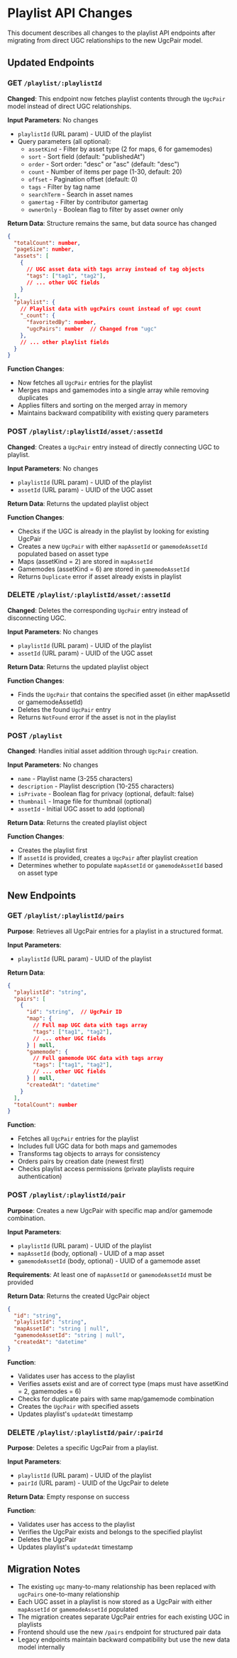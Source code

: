 # Playlist API Changes

This document describes all changes to the playlist API endpoints after migrating from direct UGC relationships to the new UgcPair model.

## Updated Endpoints

### GET `/playlist/:playlistId`

**Changed**: This endpoint now fetches playlist contents through the `UgcPair` model instead of direct UGC relationships.

**Input Parameters**: No changes
- `playlistId` (URL param) - UUID of the playlist
- Query parameters (all optional):
  - `assetKind` - Filter by asset type (2 for maps, 6 for gamemodes)
  - `sort` - Sort field (default: "publishedAt")
  - `order` - Sort order: "desc" or "asc" (default: "desc")
  - `count` - Number of items per page (1-30, default: 20)
  - `offset` - Pagination offset (default: 0)
  - `tags` - Filter by tag name
  - `searchTerm` - Search in asset names
  - `gamertag` - Filter by contributor gamertag
  - `ownerOnly` - Boolean flag to filter by asset owner only

**Return Data**: Structure remains the same, but data source has changed
```json
{
  "totalCount": number,
  "pageSize": number,
  "assets": [
    {
      // UGC asset data with tags array instead of tag objects
      "tags": ["tag1", "tag2"],
      // ... other UGC fields
    }
  ],
  "playlist": {
    // Playlist data with ugcPairs count instead of ugc count
    "_count": {
      "favoritedBy": number,
      "ugcPairs": number  // Changed from "ugc"
    },
    // ... other playlist fields
  }
}
```

**Function Changes**:
- Now fetches all `UgcPair` entries for the playlist
- Merges maps and gamemodes into a single array while removing duplicates
- Applies filters and sorting on the merged array in memory
- Maintains backward compatibility with existing query parameters

### POST `/playlist/:playlistId/asset/:assetId`

**Changed**: Creates a `UgcPair` entry instead of directly connecting UGC to playlist.

**Input Parameters**: No changes
- `playlistId` (URL param) - UUID of the playlist
- `assetId` (URL param) - UUID of the UGC asset

**Return Data**: Returns the updated playlist object

**Function Changes**:
- Checks if the UGC is already in the playlist by looking for existing UgcPair
- Creates a new `UgcPair` with either `mapAssetId` or `gamemodeAssetId` populated based on asset type
- Maps (assetKind = 2) are stored in `mapAssetId`
- Gamemodes (assetKind = 6) are stored in `gamemodeAssetId`
- Returns `Duplicate` error if asset already exists in playlist

### DELETE `/playlist/:playlistId/asset/:assetId`

**Changed**: Deletes the corresponding `UgcPair` entry instead of disconnecting UGC.

**Input Parameters**: No changes
- `playlistId` (URL param) - UUID of the playlist
- `assetId` (URL param) - UUID of the UGC asset

**Return Data**: Returns the updated playlist object

**Function Changes**:
- Finds the `UgcPair` that contains the specified asset (in either mapAssetId or gamemodeAssetId)
- Deletes the found `UgcPair` entry
- Returns `NotFound` error if the asset is not in the playlist

### POST `/playlist`

**Changed**: Handles initial asset addition through `UgcPair` creation.

**Input Parameters**: No changes
- `name` - Playlist name (3-255 characters)
- `description` - Playlist description (10-255 characters)
- `isPrivate` - Boolean flag for privacy (optional, default: false)
- `thumbnail` - Image file for thumbnail (optional)
- `assetId` - Initial UGC asset to add (optional)

**Return Data**: Returns the created playlist object

**Function Changes**:
- Creates the playlist first
- If `assetId` is provided, creates a `UgcPair` after playlist creation
- Determines whether to populate `mapAssetId` or `gamemodeAssetId` based on asset type

## New Endpoints

### GET `/playlist/:playlistId/pairs`

**Purpose**: Retrieves all UgcPair entries for a playlist in a structured format.

**Input Parameters**:
- `playlistId` (URL param) - UUID of the playlist

**Return Data**:
```json
{
  "playlistId": "string",
  "pairs": [
    {
      "id": "string",  // UgcPair ID
      "map": {
        // Full map UGC data with tags array
        "tags": ["tag1", "tag2"],
        // ... other UGC fields
      } | null,
      "gamemode": {
        // Full gamemode UGC data with tags array
        "tags": ["tag1", "tag2"],
        // ... other UGC fields
      } | null,
      "createdAt": "datetime"
    }
  ],
  "totalCount": number
}
```

**Function**:
- Fetches all `UgcPair` entries for the playlist
- Includes full UGC data for both maps and gamemodes
- Transforms tag objects to arrays for consistency
- Orders pairs by creation date (newest first)
- Checks playlist access permissions (private playlists require authentication)

### POST `/playlist/:playlistId/pair`

**Purpose**: Creates a new UgcPair with specific map and/or gamemode combination.

**Input Parameters**:
- `playlistId` (URL param) - UUID of the playlist
- `mapAssetId` (body, optional) - UUID of a map asset
- `gamemodeAssetId` (body, optional) - UUID of a gamemode asset

**Requirements**: At least one of `mapAssetId` or `gamemodeAssetId` must be provided

**Return Data**: Returns the created UgcPair object
```json
{
  "id": "string",
  "playlistId": "string",
  "mapAssetId": "string | null",
  "gamemodeAssetId": "string | null",
  "createdAt": "datetime"
}
```

**Function**:
- Validates user has access to the playlist
- Verifies assets exist and are of correct type (maps must have assetKind = 2, gamemodes = 6)
- Checks for duplicate pairs with same map/gamemode combination
- Creates the `UgcPair` with specified assets
- Updates playlist's `updatedAt` timestamp

### DELETE `/playlist/:playlistId/pair/:pairId`

**Purpose**: Deletes a specific UgcPair from a playlist.

**Input Parameters**:
- `playlistId` (URL param) - UUID of the playlist
- `pairId` (URL param) - UUID of the UgcPair to delete

**Return Data**: Empty response on success

**Function**:
- Validates user has access to the playlist
- Verifies the UgcPair exists and belongs to the specified playlist
- Deletes the UgcPair
- Updates playlist's `updatedAt` timestamp

## Migration Notes

- The existing `ugc` many-to-many relationship has been replaced with `ugcPairs` one-to-many relationship
- Each UGC asset in a playlist is now stored as a UgcPair with either `mapAssetId` or `gamemodeAssetId` populated
- The migration creates separate UgcPair entries for each existing UGC in playlists
- Frontend should use the new `/pairs` endpoint for structured pair data
- Legacy endpoints maintain backward compatibility but use the new data model internally